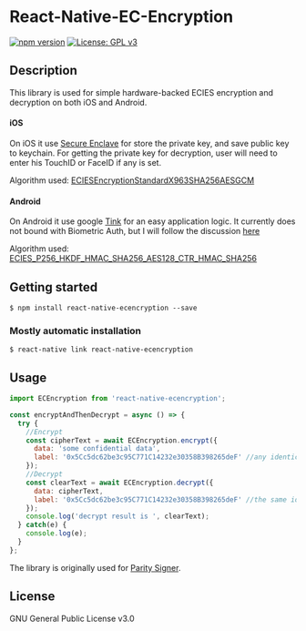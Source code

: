 
# React-Native-EC-Encryption
[![npm version](https://badge.fury.io/js/react-native-ecencryption.svg)](https://badge.fury.io/js/react-native-ecencryption)
[![License: GPL v3](https://img.shields.io/badge/License-GPLv3-blue.svg)](https://www.gnu.org/licenses/gpl-3.0)
## Description

This library is used for simple hardware-backed ECIES encryption and decryption on both iOS and Android. 

#### iOS

On iOS it use [Secure Enclave](https://developer.apple.com/documentation/security/certificate_key_and_trust_services/keys/storing_keys_in_the_secure_enclave?language=objc) for store the private key, and save public key to keychain. For getting the private key for decryption, user will need to enter his TouchID or FaceID if any is set.

Algorithm used: [ECIESEncryptionStandardX963SHA256AESGCM](https://developer.apple.com/documentation/security/kseckeyalgorithmeciesencryptionstandardx963sha256aesgcm?language=objc)

#### Android

On Android it use google [Tink](https://github.com/google/tink) for an easy application logic. It currently does not bound with Biometric Auth, but I will follow the discussion [here](https://github.com/google/tink/issues/211#issue-445852940)

Algorithm used: [ECIES_P256_HKDF_HMAC_SHA256_AES128_CTR_HMAC_SHA256](https://google.github.io/tink/javadoc/tink-android/1.0.0/com/google/crypto/tink/hybrid/HybridKeyTemplates.html)

## Getting started

`$ npm install react-native-ecencryption --save`

### Mostly automatic installation

`$ react-native link react-native-ecencryption`

## Usage

```javascript
import ECEncryption from 'react-native-ecencryption';

const encryptAndThenDecrypt = async () => {
  try {
    //Encrypt
    const cipherText = await ECEncryption.encrypt({
      data: 'some confidential data',
      label: '0x5Cc5dc62be3c95C771C14232e30358B398265deF' //any identical string
    });
    //Decrypt
    const clearText = await ECEncryption.decrypt({
      data: cipherText,
      label: '0x5Cc5dc62be3c95C771C14232e30358B398265deF' //the same identical string
    });
    console.log('decrypt result is ', clearText);
  } catch(e) {
    console.log(e);
  }
};
```

The library is originally used for [Parity Signer](https://github.com/paritytech/parity-signer).

## License
GNU General Public License v3.0
